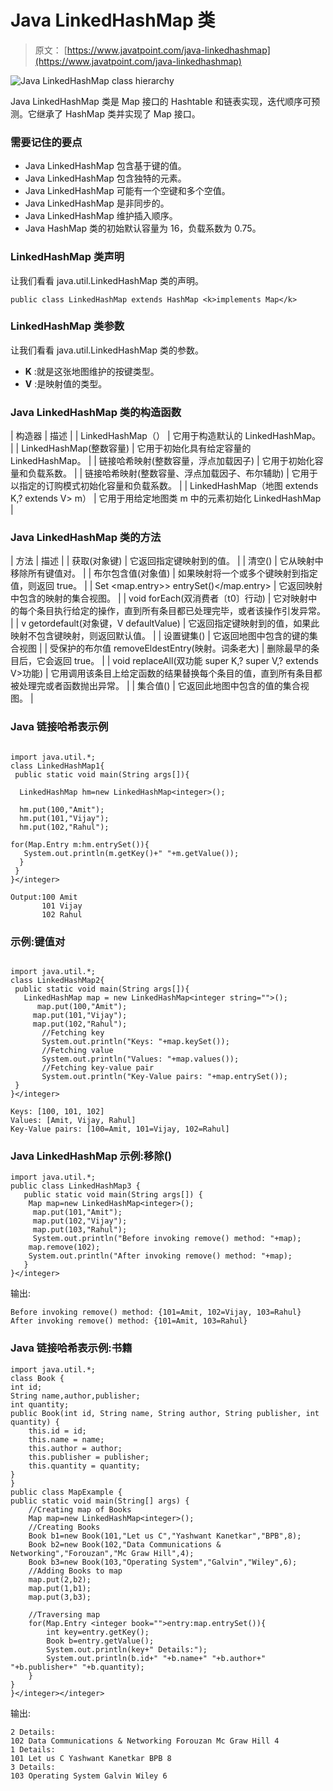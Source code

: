 # Java LinkedHashMap 类

> 原文： [https://www.javatpoint.com/java-linkedhashmap](https://www.javatpoint.com/java-linkedhashmap)

![Java LinkedHashMap class hierarchy](../Images/a2fdd7c2b85b45747d9630399f2e21fa.png)

Java LinkedHashMap 类是 Map 接口的 Hashtable 和链表实现，迭代顺序可预测。它继承了 HashMap 类并实现了 Map 接口。

### 需要记住的要点

*   Java LinkedHashMap 包含基于键的值。
*   Java LinkedHashMap 包含独特的元素。
*   Java LinkedHashMap 可能有一个空键和多个空值。
*   Java LinkedHashMap 是非同步的。
*   Java LinkedHashMap 维护插入顺序。
*   Java HashMap 类的初始默认容量为 16，负载系数为 0.75。

### LinkedHashMap 类声明

让我们看看 java.util.LinkedHashMap 类的声明。

```
public class LinkedHashMap extends HashMap <k>implements Map</k>
```

### LinkedHashMap 类参数

让我们看看 java.util.LinkedHashMap 类的参数。

*   **K** :就是这张地图维护的按键类型。
*   **V** :是映射值的类型。

### Java LinkedHashMap 类的构造函数

| 构造器 | 描述 |
| LinkedHashMap（） | 它用于构造默认的 LinkedHashMap。 |
| LinkedHashMap(整数容量) | 它用于初始化具有给定容量的 LinkedHashMap。 |
| 链接哈希映射(整数容量，浮点加载因子) | 它用于初始化容量和负载系数。 |
| 链接哈希映射(整数容量、浮点加载因子、布尔辅助) | 它用于以指定的订购模式初始化容量和负载系数。 |
| LinkedHashMap（地图 extends K,? extends V> m） | 它用于用给定地图类 m 中的元素初始化 LinkedHashMap |

### Java LinkedHashMap 类的方法

| 方法 | 描述 |
| 获取(对象键) | 它返回指定键映射到的值。 |
| 清空() | 它从映射中移除所有键值对。 |
| 布尔包含值(对象值) | 如果映射将一个或多个键映射到指定值，则返回 true。 |
| Set <map.entry>> entrySet()</map.entry> | 它返回映射中包含的映射的集合视图。 |
| void forEach(双消费者〔t0〕行动) | 它对映射中的每个条目执行给定的操作，直到所有条目都已处理完毕，或者该操作引发异常。 |
| v getordefault(对象键，V defaultValue) | 它返回指定键映射到的值，如果此映射不包含键映射，则返回默认值。 |
| 设置<k>键集()</k> | 它返回地图中包含的键的集合视图 |
| 受保护的布尔值 removeEldestEntry(映射。词条<k>老大)</k> | 删除最早的条目后，它会返回 true。 |
| void replaceAll(双功能 super K,? super V,? extends V>功能) | 它用调用该条目上给定函数的结果替换每个条目的值，直到所有条目都被处理完或者函数抛出异常。 |
| 集合<v>值()</v> | 它返回此地图中包含的值的集合视图。 |

### Java 链接哈希表示例

```

import java.util.*;
class LinkedHashMap1{
 public static void main(String args[]){

  LinkedHashMap hm=new LinkedHashMap<integer>();

  hm.put(100,"Amit");
  hm.put(101,"Vijay");
  hm.put(102,"Rahul");

for(Map.Entry m:hm.entrySet()){
   System.out.println(m.getKey()+" "+m.getValue());
  }
 }
}</integer> 
```

```
Output:100 Amit
       101 Vijay
       102 Rahul

```

### 示例:键值对

```

import java.util.*;
class LinkedHashMap2{
 public static void main(String args[]){
   LinkedHashMap map = new LinkedHashMap<integer string="">();         
	  map.put(100,"Amit");  
	 map.put(101,"Vijay");  
	 map.put(102,"Rahul");  
	   //Fetching key
	   System.out.println("Keys: "+map.keySet());
	   //Fetching value
	   System.out.println("Values: "+map.values());
	   //Fetching key-value pair
	   System.out.println("Key-Value pairs: "+map.entrySet());
 }
}</integer> 
```

```
Keys: [100, 101, 102]
Values: [Amit, Vijay, Rahul]
Key-Value pairs: [100=Amit, 101=Vijay, 102=Rahul]

```

### Java LinkedHashMap 示例:移除()

```
import java.util.*;
public class LinkedHashMap3 {
   public static void main(String args[]) {
   	Map map=new LinkedHashMap<integer>();  	  
	 map.put(101,"Amit");  
	 map.put(102,"Vijay");  
	 map.put(103,"Rahul");  
	 System.out.println("Before invoking remove() method: "+map);   
	map.remove(102);
	System.out.println("After invoking remove() method: "+map);  
   }    
}</integer> 
```

输出:

```
Before invoking remove() method: {101=Amit, 102=Vijay, 103=Rahul}
After invoking remove() method: {101=Amit, 103=Rahul}

```

### Java 链接哈希表示例:书籍

```
import java.util.*;  
class Book {  
int id;  
String name,author,publisher;  
int quantity;  
public Book(int id, String name, String author, String publisher, int quantity) {  
    this.id = id;  
    this.name = name;  
    this.author = author;  
    this.publisher = publisher;  
    this.quantity = quantity;  
}  
}  
public class MapExample {  
public static void main(String[] args) {  
    //Creating map of Books  
    Map map=new LinkedHashMap<integer>();  
    //Creating Books  
    Book b1=new Book(101,"Let us C","Yashwant Kanetkar","BPB",8);  
    Book b2=new Book(102,"Data Communications & Networking","Forouzan","Mc Graw Hill",4);  
    Book b3=new Book(103,"Operating System","Galvin","Wiley",6);  
    //Adding Books to map 
    map.put(2,b2);
    map.put(1,b1);
    map.put(3,b3);

    //Traversing map
    for(Map.Entry <integer book="">entry:map.entrySet()){  
    	int key=entry.getKey();
    	Book b=entry.getValue();
        System.out.println(key+" Details:");
        System.out.println(b.id+" "+b.name+" "+b.author+" "+b.publisher+" "+b.quantity); 
    }  
}  
}</integer></integer> 
```

输出:

```
2 Details:
102 Data Communications & Networking Forouzan Mc Graw Hill 4
1 Details:
101 Let us C Yashwant Kanetkar BPB 8
3 Details:
103 Operating System Galvin Wiley 6

```